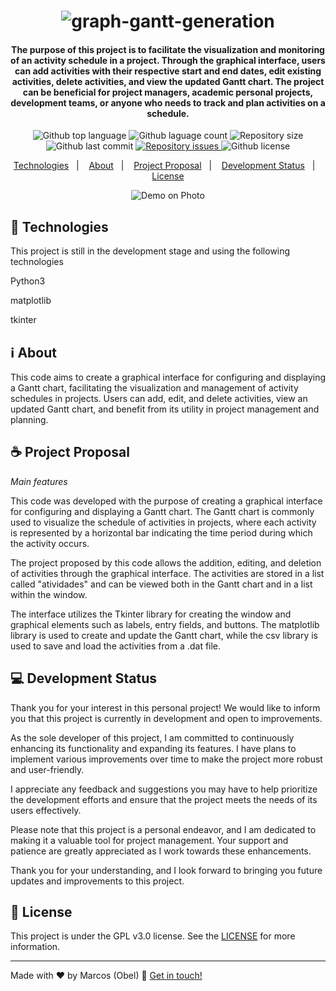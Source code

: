 <h1 align="center">
<img alt="graph-gantt-generation" src="https://i.imgur.com/Fo1epQX.png"/>
<br>

<h4 align="center">

The purpose of this project is to facilitate the visualization and monitoring of an activity schedule in a project. Through the graphical interface, users can add activities with their respective start and end dates, edit existing activities, delete activities, and view the updated Gantt chart. The project can be beneficial for project managers, academic personal projects, development teams, or anyone who needs to track and plan activities on a schedule.

</h4>

<p align="center">
<img alt="Github top language" src="https://img.shields.io/github/languages/top/aragonxpd154/graph-gantt-generation">
<img alt="Github laguage count" src="https://img.shields.io/github/languages/count/aragonxpd154/graph-gantt-generation">
<img alt="Repository size" src="https://img.shields.io/github/repo-size/aragonxpd154/graph-gantt-generation">
<img alt="Github last commit" src="https://img.shields.io/github/last-commit/aragonxpd154/graph-gantt-generation">
<a href="https://github.com/aragonxpd154/graph-gantt-generation/issues">
<img alt="Repository issues" src="https://img.shields.io/github/issues/aragonxpd154/graph-gantt-generation"> 
</a>
<img alt="Github license" src="https://img.shields.io/github/license/aragonxpd154/graph-gantt-generation">
</a>
</p>

<p align="center">
<a href="#rocket-technologies">Technologies</a>&nbsp;&nbsp;&nbsp;|&nbsp;&nbsp;&nbsp;
<a href="#information_source">About</a>&nbsp;&nbsp;&nbsp;|&nbsp;&nbsp;&nbsp;
<a href="#do-it-yourself">Project Proposal</a>&nbsp;&nbsp;&nbsp;|&nbsp;&nbsp;&nbsp;
<a href="#status">Development Status</a>&nbsp;&nbsp;&nbsp;|&nbsp;&nbsp;&nbsp;
<a href="#memo-license">License</a>
</p>

<p align="center">
<img alt="Demo on Photo" src="https://i.imgur.com/MHpWSmg.png">
</p>

## :rocket: Technologies

This project is still in the development stage and using the following technologies

Python3

matplotlib

tkinter

## :information_source: About

This code aims to create a graphical interface for configuring and displaying a Gantt chart, facilitating the visualization and management of activity schedules in projects. Users can add, edit, and delete activities, view an updated Gantt chart, and benefit from its utility in project management and planning.

## ☕ Project Proposal

_Main features_

This code was developed with the purpose of creating a graphical interface for configuring and displaying a Gantt chart. The Gantt chart is commonly used to visualize the schedule of activities in projects, where each activity is represented by a horizontal bar indicating the time period during which the activity occurs.

The project proposed by this code allows the addition, editing, and deletion of activities through the graphical interface. The activities are stored in a list called "atividades" and can be viewed both in the Gantt chart and in a list within the window.

The interface utilizes the Tkinter library for creating the window and graphical elements such as labels, entry fields, and buttons. The matplotlib library is used to create and update the Gantt chart, while the csv library is used to save and load the activities from a .dat file.

## 💻 Development Status

Thank you for your interest in this personal project! We would like to inform you that this project is currently in development and open to improvements.

As the sole developer of this project, I am committed to continuously enhancing its functionality and expanding its features. I have plans to implement various improvements over time to make the project more robust and user-friendly.

I appreciate any feedback and suggestions you may have to help prioritize the development efforts and ensure that the project meets the needs of its users effectively.

Please note that this project is a personal endeavor, and I am dedicated to making it a valuable tool for project management. Your support and patience are greatly appreciated as I work towards these enhancements.

Thank you for your understanding, and I look forward to bringing you future updates and improvements to this project.

## :memo: License

This project is under the GPL v3.0 license. See the [LICENSE](https://github.com/aragonxpd154/graph-gantt-generation/blob/main/LICENSE) for more information.

---

Made with ♥ by Marcos (Obel) :wave: [Get in touch!](https://www.linkedin.com/in/marcosobel)
